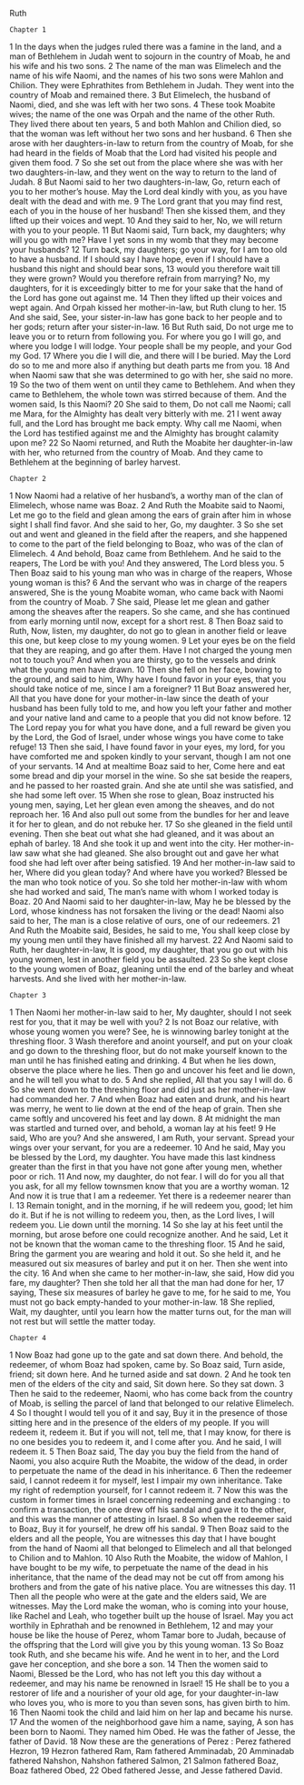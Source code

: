 Ruth

	Chapter 1

1	In the days when the judges ruled there was a famine in the land, and a man of Bethlehem in Judah went to sojourn in the country of Moab, he and his wife and his two sons.
2	The name of the man was Elimelech and the name of his wife Naomi, and the names of his two sons were Mahlon and Chilion. They were Ephrathites from Bethlehem in Judah. They went into the country of Moab and remained there.
3	But Elimelech, the husband of Naomi, died, and she was left with her two sons.
4	These took Moabite wives; the name of the one was Orpah and the name of the other Ruth. They lived there about ten years,
5	and both Mahlon and Chilion died, so that the woman was left without her two sons and her husband.
6	Then she arose with her daughters-in-law to return from the country of Moab, for she had heard in the fields of Moab that the Lord had visited his people and given them food.
7	So she set out from the place where she was with her two daughters-in-law, and they went on the way to return to the land of Judah.
8	But Naomi said to her two daughters-in-law, Go, return each of you to her mother’s house. May the Lord deal kindly with you, as you have dealt with the dead and with me.
9	The Lord grant that you may find rest, each of you in the house of her husband! Then she kissed them, and they lifted up their voices and wept.
10	And they said to her, No, we will return with you to your people.
11	But Naomi said, Turn back, my daughters; why will you go with me? Have I yet sons in my womb that they may become your husbands?
12	Turn back, my daughters; go your way, for I am too old to have a husband. If I should say I have hope, even if I should have a husband this night and should bear sons,
13	would you therefore wait till they were grown? Would you therefore refrain from marrying? No, my daughters, for it is exceedingly bitter to me for your sake that the hand of the Lord has gone out against me.
14	Then they lifted up their voices and wept again. And Orpah kissed her mother-in-law, but Ruth clung to her.
15	And she said, See, your sister-in-law has gone back to her people and to her gods; return after your sister-in-law.
16	But Ruth said, Do not urge me to leave you or to return from following you. For where you go I will go, and where you lodge I will lodge. Your people shall be my people, and your God my God.
17	Where you die I will die, and there will I be buried. May the Lord do so to me and more also if anything but death parts me from you.
18	And when Naomi saw that she was determined to go with her, she said no more.
19	So the two of them went on until they came to Bethlehem. And when they came to Bethlehem, the whole town was stirred because of them. And the women said, Is this Naomi?
20	She said to them, Do not call me Naomi; call me Mara, for the Almighty has dealt very bitterly with me.
21	I went away full, and the Lord has brought me back empty. Why call me Naomi, when the Lord has testified against me and the Almighty has brought calamity upon me?
22	So Naomi returned, and Ruth the Moabite her daughter-in-law with her, who returned from the country of Moab. And they came to Bethlehem at the beginning of barley harvest.

	Chapter 2

1	Now Naomi had a relative of her husband’s, a worthy man of the clan of Elimelech, whose name was Boaz.
2	And Ruth the Moabite said to Naomi, Let me go to the field and glean among the ears of grain after him in whose sight I shall find favor. And she said to her, Go, my daughter.
3	So she set out and went and gleaned in the field after the reapers, and she happened to come to the part of the field belonging to Boaz, who was of the clan of Elimelech.
4	And behold, Boaz came from Bethlehem. And he said to the reapers, The Lord be with you! And they answered, The Lord bless you.
5	Then Boaz said to his young man who was in charge of the reapers, Whose young woman is this?
6	And the servant who was in charge of the reapers answered, She is the young Moabite woman, who came back with Naomi from the country of Moab.
7	She said, Please let me glean and gather among the sheaves after the reapers. So she came, and she has continued from early morning until now, except for a short rest.
8	Then Boaz said to Ruth, Now, listen, my daughter, do not go to glean in another field or leave this one, but keep close to my young women.
9	Let your eyes be on the field that they are reaping, and go after them. Have I not charged the young men not to touch you? And when you are thirsty, go to the vessels and drink what the young men have drawn.
10	Then she fell on her face, bowing to the ground, and said to him, Why have I found favor in your eyes, that you should take notice of me, since I am a foreigner?
11	But Boaz answered her, All that you have done for your mother-in-law since the death of your husband has been fully told to me, and how you left your father and mother and your native land and came to a people that you did not know before.
12	The Lord repay you for what you have done, and a full reward be given you by the Lord, the God of Israel, under whose wings you have come to take refuge!
13	Then she said, I have found favor in your eyes, my lord, for you have comforted me and spoken kindly to your servant, though I am not one of your servants.
14	And at mealtime Boaz said to her, Come here and eat some bread and dip your morsel in the wine. So she sat beside the reapers, and he passed to her roasted grain. And she ate until she was satisfied, and she had some left over.
15	When she rose to glean, Boaz instructed his young men, saying, Let her glean even among the sheaves, and do not reproach her.
16	And also pull out some from the bundles for her and leave it for her to glean, and do not rebuke her.
17	So she gleaned in the field until evening. Then she beat out what she had gleaned, and it was about an ephah of barley.
18	And she took it up and went into the city. Her mother-in-law saw what she had gleaned. She also brought out and gave her what food she had left over after being satisfied.
19	And her mother-in-law said to her, Where did you glean today? And where have you worked? Blessed be the man who took notice of you. So she told her mother-in-law with whom she had worked and said, The man’s name with whom I worked today is Boaz.
20	And Naomi said to her daughter-in-law, May he be blessed by the Lord, whose kindness has not forsaken the living or the dead! Naomi also said to her, The man is a close relative of ours, one of our redeemers.
21	And Ruth the Moabite said, Besides, he said to me, You shall keep close by my young men until they have finished all my harvest.
22	And Naomi said to Ruth, her daughter-in-law, It is good, my daughter, that you go out with his young women, lest in another field you be assaulted.
23	So she kept close to the young women of Boaz, gleaning until the end of the barley and wheat harvests. And she lived with her mother-in-law.

	Chapter 3

1	Then Naomi her mother-in-law said to her, My daughter, should I not seek rest for you, that it may be well with you?
2	Is not Boaz our relative, with whose young women you were? See, he is winnowing barley tonight at the threshing floor.
3	Wash therefore and anoint yourself, and put on your cloak and go down to the threshing floor, but do not make yourself known to the man until he has finished eating and drinking.
4	But when he lies down, observe the place where he lies. Then go and uncover his feet and lie down, and he will tell you what to do.
5	And she replied, All that you say I will do.
6	So she went down to the threshing floor and did just as her mother-in-law had commanded her.
7	And when Boaz had eaten and drunk, and his heart was merry, he went to lie down at the end of the heap of grain. Then she came softly and uncovered his feet and lay down.
8	At midnight the man was startled and turned over, and behold, a woman lay at his feet!
9	He said, Who are you? And she answered, I am Ruth, your servant. Spread your wings over your servant, for you are a redeemer.
10	And he said, May you be blessed by the Lord, my daughter. You have made this last kindness greater than the first in that you have not gone after young men, whether poor or rich.
11	And now, my daughter, do not fear. I will do for you all that you ask, for all my fellow townsmen know that you are a worthy woman.
12	And now it is true that I am a redeemer. Yet there is a redeemer nearer than I.
13	Remain tonight, and in the morning, if he will redeem you, good; let him do it. But if he is not willing to redeem you, then, as the Lord lives, I will redeem you. Lie down until the morning.
14	So she lay at his feet until the morning, but arose before one could recognize another. And he said, Let it not be known that the woman came to the threshing floor.
15	And he said, Bring the garment you are wearing and hold it out. So she held it, and he measured out six measures of barley and put it on her. Then she went into the city.
16	And when she came to her mother-in-law, she said, How did you fare, my daughter? Then she told her all that the man had done for her,
17	saying, These six measures of barley he gave to me, for he said to me, You must not go back empty-handed to your mother-in-law.
18	She replied, Wait, my daughter, until you learn how the matter turns out, for the man will not rest but will settle the matter today.

	Chapter 4

1	Now Boaz had gone up to the gate and sat down there. And behold, the redeemer, of whom Boaz had spoken, came by. So Boaz said, Turn aside, friend; sit down here. And he turned aside and sat down.
2	And he took ten men of the elders of the city and said, Sit down here. So they sat down.
3	Then he said to the redeemer, Naomi, who has come back from the country of Moab, is selling the parcel of land that belonged to our relative Elimelech.
4	So I thought I would tell you of it and say, Buy it in the presence of those sitting here and in the presence of the elders of my people. If you will redeem it, redeem it. But if you will not, tell me, that I may know, for there is no one besides you to redeem it, and I come after you. And he said, I will redeem it.
5	Then Boaz said, The day you buy the field from the hand of Naomi, you also acquire Ruth the Moabite, the widow of the dead, in order to perpetuate the name of the dead in his inheritance.
6	Then the redeemer said, I cannot redeem it for myself, lest I impair my own inheritance. Take my right of redemption yourself, for I cannot redeem it.
7	Now this was the custom in former times in Israel concerning redeeming and exchanging : to confirm a transaction, the one drew off his sandal and gave it to the other, and this was the manner of attesting in Israel.
8	So when the redeemer said to Boaz, Buy it for yourself, he drew off his sandal.
9	Then Boaz said to the elders and all the people, You are witnesses this day that I have bought from the hand of Naomi all that belonged to Elimelech and all that belonged to Chilion and to Mahlon.
10	Also Ruth the Moabite, the widow of Mahlon, I have bought to be my wife, to perpetuate the name of the dead in his inheritance, that the name of the dead may not be cut off from among his brothers and from the gate of his native place. You are witnesses this day.
11	Then all the people who were at the gate and the elders said, We are witnesses. May the Lord make the woman, who is coming into your house, like Rachel and Leah, who together built up the house of Israel. May you act worthily in Ephrathah and be renowned in Bethlehem,
12	and may your house be like the house of Perez, whom Tamar bore to Judah, because of the offspring that the Lord will give you by this young woman.
13	So Boaz took Ruth, and she became his wife. And he went in to her, and the Lord gave her conception, and she bore a son.
14	Then the women said to Naomi, Blessed be the Lord, who has not left you this day without a redeemer, and may his name be renowned in Israel!
15	He shall be to you a restorer of life and a nourisher of your old age, for your daughter-in-law who loves you, who is more to you than seven sons, has given birth to him.
16	Then Naomi took the child and laid him on her lap and became his nurse.
17	And the women of the neighborhood gave him a name, saying, A son has been born to Naomi. They named him Obed. He was the father of Jesse, the father of David.
18	Now these are the generations of Perez : Perez fathered Hezron,
19	Hezron fathered Ram, Ram fathered Amminadab,
20	Amminadab fathered Nahshon, Nahshon fathered Salmon,
21	Salmon fathered Boaz, Boaz fathered Obed,
22	Obed fathered Jesse, and Jesse fathered David.

